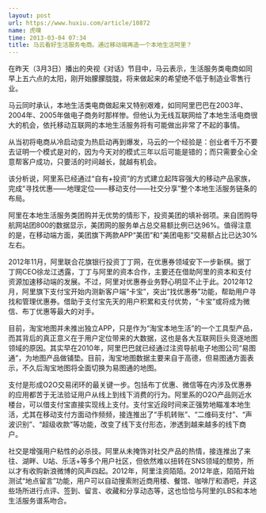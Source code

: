```yaml
---
layout: post
url: https://www.huxiu.com/article/10872
name: 虎嗅
time: 2013-03-04 07:34
title: 马云看好生活服务电商。通过移动端再造一个本地生活阿里？
---
```

在昨天（3月3日）播出的央视《对话》节目中，马云表示，生活服务类电商如同早上五六点的太阳，刚开始朦朦胧胧，将来做起来的希望绝不低于制造业零售行业。

马云同时承认，本地生活类电商做起来又特别艰难，如同阿里巴巴在2003年、2004年、2005年做电子商务时那样惨。但他认为无线互联网给了本地生活电商很大的机会，依托移动互联网的本地生活服务将有可能做出非常了不起的事情。

从当初将电商从冷启动变为热启动再到爆发，马云的一个经验是：创业者千万不要去证明一个模式是对的，因为今天对的模式三年以后可能是错的；而只需要全心全意帮客户成功，只要活的时间越长，就越有机会。

该分析说，阿里系已经通过“自有+投资”的方式建立起阵容强大的移动产品家族，完成“寻找优惠——地理定位——移动支付——社交分享”整个本地生活服务链条的布局。

阿里在本地生活服务类团购并无优势的情形下，投资美团的填补弱项。来自团购导航网站团800的数据显示，美团网的服务单占总交易额比例已达96%。值得注意的是，在移动端方面，美团旗下两款APP“美团”和“美团电影”交易额占比已达30%左右。

2012年11月，阿里联合花旗银行投资丁丁网，在优惠券领域安下一步新棋。据丁丁网CEO徐龙江透露，丁丁与阿里的资本合作，主要还在借助阿里的资本和支付资源加速移动端的发展。不过，阿里对优惠券业务野心明显不止于此。2012年12月，阿里旗下支付宝开始内测新客户端“卡宝”，突出“找优惠券”功能，帮助用户寻找和管理优惠券。借助于支付宝先天的用户积累和支付优势，“卡宝”或将成为微信、布丁优惠等最大的对手。

目前，淘宝地图并未推出独立APP，只是作为“淘宝本地生活”的一个工具型产品，而其背后的真正意义在于用户定位带来的大数据，这也是各大互联网巨头竞逐地图领域的原因。其实早在2010年，阿里巴巴就已经通过注资导航电子地图公司“易图通”，为地图产品做铺垫。目前，淘宝地图数据主要来自于高德，但易图通方面表示，不久后淘宝地图将全面切换为易图通的地图。

支付是形成O2O交易闭环的最关键一步。包括布丁优惠、微信等在内涉及优惠券的应用都苦于无法验证用户从线上到线下消费的行为。阿里系的O2O产品则近水楼台，可以借支付宝直接实现线上支付。支付宝近段时间来正强势地瞄准本地生活，尤其在移动支付方面动作频频，接连推出了“手机转账”、“二维码支付”、“声波识别”、“超级收款”等功能，改变了线下支付形态，渗透到越来越多的线下商户。

社交是增强用户粘性的必杀技。阿里从未掩饰对社交产品的热情，接连推出了来往、湖畔、U站、乐活+等多个用户社区，但依然难以扭转在SNS领域的颓势，所以才有收购新浪微博的风声四起。2012年，阿里注资陌陌。2012年底，陌陌开始测试“地点留言”功能，用户可以自动搜索附近商用楼、餐馆、咖啡厅和酒吧，并这些场所进行点评、签到、留言、收藏和分享动态等，这也恰恰与阿里的LBS和本地生活服务谱系吻合。


